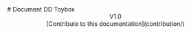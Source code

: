 <div style=“padding: 6em 0;”>
# Document DD Toybox 
</div>

<center>
V1.0<br>
[Contribute to this documentation](contribution/)
</center>


